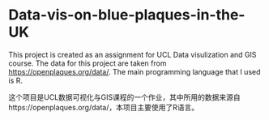# Data-vis-on-blue-plaques-in-the-UK

This project is created as an assignment for UCL Data visulization and GIS course. The data for this project are taken from https://openplaques.org/data/. The main programming language that I used is R.

这个项目是UCL数据可视化与GIS课程的一个作业，其中所用的数据来源自https://openplaques.org/data/，本项目主要使用了R语言。

